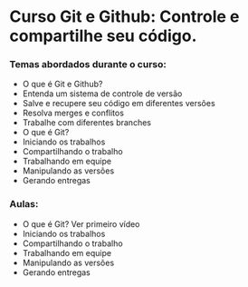 # Curso Git e Github: Controle e compartilhe seu código.

### Temas abordados durante o curso:
- O que é Git e Github?
- Entenda um sistema de controle de versão
- Salve e recupere seu código em diferentes versões
- Resolva merges e conflitos
- Trabalhe com diferentes branches
- O que é Git? 
- Iniciando os trabalhos
- Compartilhando o trabalho
- Trabalhando em equipe
- Manipulando as versões
- Gerando entregas

### Aulas:
- O que é Git? Ver primeiro vídeo
- Iniciando os trabalhos
- Compartilhando o trabalho
- Trabalhando em equipe
- Manipulando as versões
- Gerando entregas
